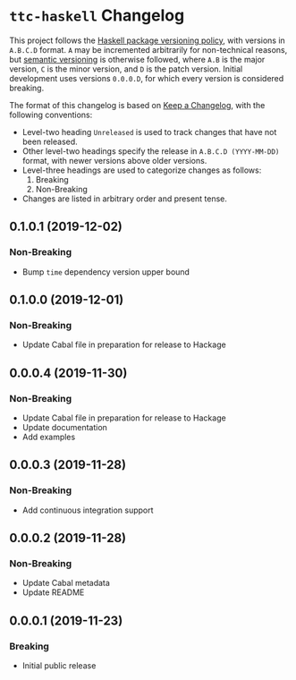 # `ttc-haskell` Changelog

This project follows the [Haskell package versioning policy][PVP], with
versions in `A.B.C.D` format.  `A` may be incremented arbitrarily for
non-technical reasons, but [semantic versioning][SemVer] is otherwise
followed, where `A.B` is the major version, `C` is the minor version, and `D`
is the patch version.  Initial development uses versions `0.0.0.D`, for which
every version is considered breaking.

[PVP]: <https://pvp.haskell.org/>
[SemVer]: <https://semver.org/>

The format of this changelog is based on [Keep a Changelog][KaC], with the
following conventions:

* Level-two heading `Unreleased` is used to track changes that have not been
  released.
* Other level-two headings specify the release in `A.B.C.D (YYYY-MM-DD)`
  format, with newer versions above older versions.
* Level-three headings are used to categorize changes as follows:
    1. Breaking
    2. Non-Breaking
* Changes are listed in arbitrary order and present tense.

[KaC]: <https://keepachangelog.com/en/1.0.0/>

## 0.1.0.1 (2019-12-02)

### Non-Breaking

* Bump `time` dependency version upper bound

## 0.1.0.0 (2019-12-01)

### Non-Breaking

* Update Cabal file in preparation for release to Hackage

## 0.0.0.4 (2019-11-30)

### Non-Breaking

* Update Cabal file in preparation for release to Hackage
* Update documentation
* Add examples

## 0.0.0.3 (2019-11-28)

### Non-Breaking

* Add continuous integration support

## 0.0.0.2 (2019-11-28)

### Non-Breaking

* Update Cabal metadata
* Update README

## 0.0.0.1 (2019-11-23)

### Breaking

* Initial public release
